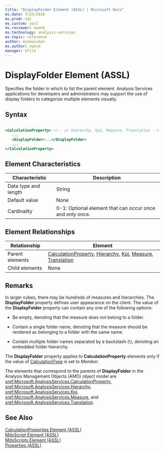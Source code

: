 ```yaml
---
title: "DisplayFolder Element (ASSL) | Microsoft Docs"
ms.date: 7/25/2018
ms.prod: sql
ms.custom: assl
ms.reviewer: owend
ms.technology: analysis-services
ms.topic: reference
author: minewiskan
ms.author: owend
manager: kfile
---
```

# DisplayFolder Element (ASSL)

  Specifies the folder in which to list the parent element. Analysis Services applications for developers and administrators may support the use of display folders to categorize multiple elements visually.  
  
## Syntax  
  
```xml  
  
<CalculationProperty> <!-- or Hierarchy, Kpi, Measure, Translation -->  
   ...  
   <DisplayFolder>...</DisplayFolder>  
   ...  
</CalculationProperty>  
```  
  
## Element Characteristics  
  
|Characteristic|Description|  
|--------------------|-----------------|  
|Data type and length|String|  
|Default value|None|  
|Cardinality|0-1: Optional element that can occur once and only once.|  
  
## Element Relationships  
  
|Relationship|Element|  
|------------------|-------------|  
|Parent elements|[CalculationProperty](../objects/calculationproperty-element-assl.md), [Hierarchy](../objects/hierarchy-element-assl.md), [Kpi](../objects/kpi-element-assl.md), [Measure](../objects/measure-element-assl.md), [Translation](../objects/translation-element-assl.md)|  
|Child elements|None|  
  
## Remarks  
 In larger cubes, there may be hundreds of measures and hierarchies. The **DisplayFolder** property defines user appearance on the client. The value of the **DisplayFolder** property can contain any one of the following options:  
  
-   Be empty, denoting that the measure does not belong to a folder.  
  
-   Contain a single folder name, denoting that the measure should be rendered as belonging to a folder with the same name.  
  
-   Contain multiple folder names separated by a backslash (\\), denoting an embedded folder hierarchy.  
  
 The **DisplayFolder** property applies to **CalculationProperty** elements only if the value of [CalculationType](calculationtype-element-assl.md) is set to *Member*.  
  
 The elements that correspond to the parents of **DisplayFolder** in the Analysis Management Objects (AMO) object model are <xref:Microsoft.AnalysisServices.CalculationProperty>, <xref:Microsoft.AnalysisServices.Hierarchy>, <xref:Microsoft.AnalysisServices.Kpi>, <xref:Microsoft.AnalysisServices.Measure>, and <xref:Microsoft.AnalysisServices.Translation>.  
  
## See Also  
 [CalculationProperties Element &#40;ASSL&#41;](../collections/calculationproperties-element-assl.md)   
 [MdxScript Element &#40;ASSL&#41;](../objects/mdxscript-element-assl.md)   
 [MdxScripts Element &#40;ASSL&#41;](../collections/mdxscripts-element-assl.md)   
 [Properties &#40;ASSL&#41;](properties-assl.md)  
  
  
